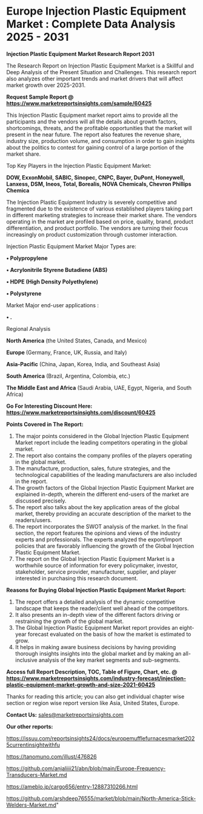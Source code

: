  # Europe Injection Plastic Equipment Market : Complete Data Analysis 2025 - 2031

<strong>Injection Plastic Equipment Market Research Report 2031</strong>

The Research Report on Injection Plastic Equipment Market is a Skillful and Deep Analysis of the Present Situation and Challenges. This research report also analyzes other important trends and market drivers that will affect market growth over 2025-2031.

<strong>Request Sample Report @ <a href=https://www.marketreportsinsights.com/sample/60425>https://www.marketreportsinsights.com/sample/60425</a></strong>

This Injection Plastic Equipment market report aims to provide all the participants and the vendors will all the details about growth factors, shortcomings, threats, and the profitable opportunities that the market will present in the near future. The report also features the revenue share, industry size, production volume, and consumption in order to gain insights about the politics to contest for gaining control of a large portion of the market share.

Top Key Players in the Injection Plastic Equipment Market:

<strong>DOW, ExxonMobil, SABIC, Sinopec, CNPC, Bayer, DuPont, Honeywell, Lanxess, DSM, Ineos, Total, Borealis, NOVA Chemicals, Chevron Phillips Chemica</strong>

The Injection Plastic Equipment Industry is severely competitive and fragmented due to the existence of various established players taking part in different marketing strategies to increase their market share. The vendors operating in the market are profiled based on price, quality, brand, product differentiation, and product portfolio. The vendors are turning their focus increasingly on product customization through customer interaction.

Injection Plastic Equipment Market Major Types are:

<strong>• Polypropylene

• Acrylonitrile Styrene Butadiene (ABS)

• HDPE (High Density Polyethylene)

• Polystyrene</strong>

Market Major end-user applications :

<strong>• .</strong>

Regional Analysis

</u><strong><b>North America</b></strong> (the United States, Canada, and Mexico)

<strong><b>Europe </b></strong>(Germany, France, UK, Russia, and Italy)

<strong><b>Asia-Pacific</b></strong> (China, Japan, Korea, India, and Southeast Asia)

<strong><b>South America</b></strong> (Brazil, Argentina, Colombia, etc.)

<strong><b>The Middle East and Africa</b></strong> (Saudi Arabia, UAE, Egypt, Nigeria, and South Africa)

<strong>Go For Interesting Discount Here: <a href=https://www.marketreportsinsights.com/discount/60425>https://www.marketreportsinsights.com/discount/60425</a></strong>

<strong>Points Covered in The Report:</strong>
<ol>
  <li>The major points considered in the Global Injection Plastic Equipment Market report include the leading competitors operating in the global market.</li>
  <li>The report also contains the company profiles of the players operating in the global market.</li>
  <li>The manufacture, production, sales, future strategies, and the technological capabilities of the leading manufacturers are also included in the report.</li>
  <li>The growth factors of the Global Injection Plastic Equipment Market are explained in-depth, wherein the different end-users of the market are discussed precisely.</li>
  <li>The report also talks about the key application areas of the global market, thereby providing an accurate description of the market to the readers/users.</li>
  <li>The report incorporates the SWOT analysis of the market. In the final section, the report features the opinions and views of the industry experts and professionals. The experts analyzed the export/import policies that are favorably influencing the growth of the Global Injection Plastic Equipment Market.</li>
  <li>The report on the Global Injection Plastic Equipment Market is a worthwhile source of information for every policymaker, investor, stakeholder, service provider, manufacturer, supplier, and player interested in purchasing this research document.</li>
</ol>
<strong>Reasons for Buying Global Injection Plastic Equipment Market Report:</strong>

<ol>
  <li>The report offers a detailed analysis of the dynamic competitive landscape that keeps the reader/client well ahead of the competitors.</li>
  <li>It also presents an in-depth view of the different factors driving or restraining the growth of the global market.</li>
  <li>The Global Injection Plastic Equipment Market report provides an eight-year forecast evaluated on the basis of how the market is estimated to grow.</li>
  <li>It helps in making aware business decisions by having providing thorough insights insights into the global market and by making an all-inclusive analysis of the key market segments and sub-segments.</li>
</ol>
<strong>Access full Report Description, TOC, Table of Figure, Chart, etc. @ <a href=https://www.marketreportsinsights.com/industry-forecast/injection-plastic-equipment-market-growth-and-size-2021-60425>https://www.marketreportsinsights.com/industry-forecast/injection-plastic-equipment-market-growth-and-size-2021-60425</a></strong>


Thanks for reading this article; you can also get individual chapter wise section or region wise report version like Asia, United States, Europe.

<strong>Contact Us:</strong>
sales@marketreportsinsights.com

<strong>Our other reports:</strong>

<a href=https://issuu.com/reportsinsights24/docs/europemufflefurnacesmarket2025currentinsightwithfu>https://issuu.com/reportsinsights24/docs/europemufflefurnacesmarket2025currentinsightwithfu</a>

<a href=https://tanomuno.com/illust/476826>https://tanomuno.com/illust/476826</a>

<a href=https://github.com/anjaliiii21/abn/blob/main/Europe-Frequency-Transducers-Market.md>https://github.com/anjaliiii21/abn/blob/main/Europe-Frequency-Transducers-Market.md</a>

<a href=https://ameblo.jp/cargo656/entry-12887310266.html>https://ameblo.jp/cargo656/entry-12887310266.html</a>

<a href=https://github.com/arshdeep76555/market/blob/main/North-America-Stick-Welders-Market.md>https://github.com/arshdeep76555/market/blob/main/North-America-Stick-Welders-Market.md</a>"
